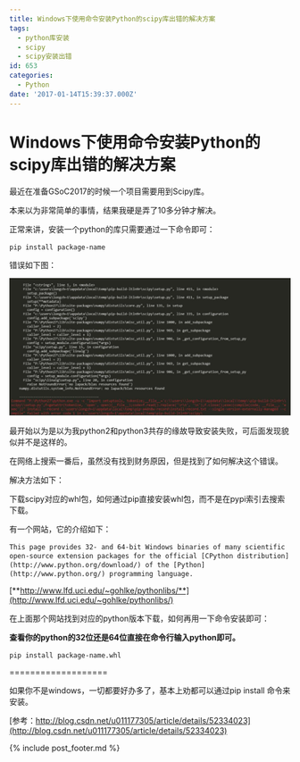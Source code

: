 ```yaml
---
title: Windows下使用命令安装Python的scipy库出错的解决方案
tags:
  - python库安装
  - scipy
  - scipy安装出错
id: 653
categories:
  - Python
date: '2017-01-14T15:39:37.000Z'
---
```


# Windows下使用命令安装Python的scipy库出错的解决方案

最近在准备GSoC2017的时候一个项目需要用到Scipy库。

本来以为非常简单的事情，结果我硬是弄了10多分钟才解决。

正常来讲，安装一个python的库只需要通过一下命令即可：

```
pip install package-name
```

错误如下图：

[![QQ&#x622A;&#x56FE;20170114112205](https://raw.githubusercontent.com/ankanch/blog/master/images/wp-content/uploads/2017/01/QQ截图20170114112205.jpg)](https://raw.githubusercontent.com/ankanch/blog/master/images/wp-content/uploads/2017/01/QQ截图20170114112205.jpg)

最开始以为是以为我python2和python3共存的缘故导致安装失败，可后面发现貌似并不是这样的。

在网络上搜索一番后，虽然没有找到财务原因，但是找到了如何解决这个错误。

解决方法如下：

下载scipy对应的whl包，如何通过pip直接安装whl包，而不是在pypi索引去搜索下载。

有一个网站，它的介绍如下：

```
This page provides 32- and 64-bit Windows binaries of many scientific open-source extension packages for the official [CPython distribution](http://www.python.org/download/) of the [Python](http://www.python.org/) programming language.
```

[**http://www.lfd.uci.edu/~gohlke/pythonlibs/**](http://www.lfd.uci.edu/~gohlke/pythonlibs/)

在上面那个网站找到对应的python版本下载，如何再用一下命令安装即可：

**查看你的python的32位还是64位直接在命令行输入python即可。**

```
pip install package-name.whl
```

===================

如果你不是windows，一切都要好办多了，基本上劝都可以通过pip install 命令来安装。

[参考：http://blog.csdn.net/u011177305/article/details/52334023](http://blog.csdn.net/u011177305/article/details/52334023)





{% include post_footer.md %}